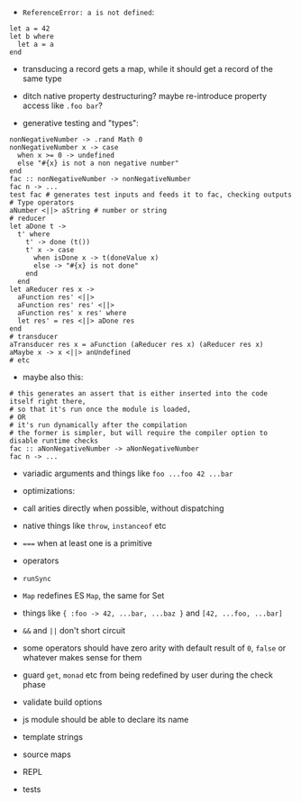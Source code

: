 - `ReferenceError: a is not defined`:
```
let a = 42
let b where
  let a = a
end
```

- transducing a record gets a map, while it should get a record of the same type
- ditch native property destructuring? maybe re-introduce property access like `.foo bar`?

- generative testing and "types":
```
nonNegativeNumber -> .rand Math 0
nonNegativeNumber x -> case
  when x >= 0 -> undefined
  else "#{x} is not a non negative number"
end
fac :: nonNegativeNumber -> nonNegativeNumber
fac n -> ...
test fac # generates test inputs and feeds it to fac, checking outputs
# Type operators
aNumber <||> aString # number or string
# reducer
let aDone t ->
  t' where
    t' -> done (t())
    t' x -> case
      when isDone x -> t(doneValue x)
      else -> "#{x} is not done"
    end
  end
let aReducer res x ->
  aFunction res' <||>
  aFunction res' res' <||>
  aFunction res' x res' where
  let res' = res <||> aDone res
end
# transducer
aTransducer res x = aFunction (aReducer res x) (aReducer res x)
aMaybe x -> x <||> anUndefined
# etc
```
- maybe also this:
```
# this generates an assert that is either inserted into the code itself right there,
# so that it's run once the module is loaded,
# OR
# it's run dynamically after the compilation
# the former is simpler, but will require the compiler option to disable runtime checks
fac :: aNonNegativeNumber -> aNonNegativeNumber
fac n -> ...
```

- variadic arguments and things like `foo ...foo 42 ...bar`

- optimizations:
- call arities directly when possible, without dispatching
- native things like `throw`, `instanceof` etc
- `===` when at least one is a primitive
- operators
- `runSync`

- `Map` redefines ES `Map`, the same for Set
- things like `{ :foo -> 42, ...bar, ...baz }` and `[42, ...foo, ...bar]`
- `&&` and `||` don't short circuit
- some operators should have zero arity with default result of `0`, `false` or whatever makes sense for them
- guard `get`, `monad` etc from being redefined by user during the check phase
- validate build options
- js module should be able to declare its name
- template strings
- source maps
- REPL
- tests
